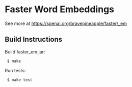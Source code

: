 # Faster Word Embeddings

See more at https://spenai.org/bravepineapple/faster\_em 

## Build Instructions

Build faster\_em.jar:

` $ make`

Run tests:

` $ make test`
